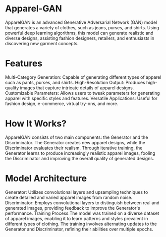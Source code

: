# Apparel-GAN
ApparelGAN is an advanced Generative Adversarial Network (GAN) model that generates a variety of clothes, such as jeans, purses, and shirts. Using powerful deep learning algorithms, this model can generate realistic and diverse designs, assisting fashion designers, retailers, and enthusiasts in discovering new garment concepts.
# Features
Multi-Category Generation: Capable of generating different types of apparel such as pants, purses, and shirts.
High-Resolution Output: Produces high-quality images that capture intricate details of apparel designs.
Customizable Parameters: Allows users to tweak parameters for generating apparel with specific styles and features.
Versatile Applications: Useful for fashion design, e-commerce, virtual try-ons, and more.
# How It Works?
ApparelGAN consists of two main components: the Generator and the Discriminator. The Generator creates new apparel designs, while the Discriminator evaluates their realism. Through iterative training, the Generator learns to produce increasingly realistic apparel images, fooling the Discriminator and improving the overall quality of generated designs.

# Model Architecture
Generator: Utilizes convolutional layers and upsampling techniques to create detailed and varied apparel images from random noise.
Discriminator: Employs convolutional layers to distinguish between real and generated images, providing feedback to improve the Generator's performance.
Training Process
The model was trained on a diverse dataset of apparel images, enabling it to learn patterns and styles prevalent in different types of clothing. The training involves alternating updates to the Generator and Discriminator, refining their abilities over multiple epochs.
